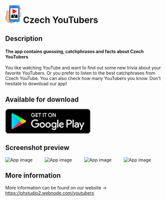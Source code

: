 # <img alt="Logo" src="https://github.com/phstudio2/images/blob/main/apps/youtubers.png" width="50" /> Czech YouTubers

## Description
#### The app contains guessing, catchphrases and facts about Czech YouTubers

You like watching YouTube and want to find out some new trivia about your favorite YouTubers.
Or you prefer to listen to the best catchphrases from Czech YouTube.
You can also check how many YouTubers you know.
Don't hesitate to download our app!

## Available for download
<a href='https://play.google.com/store/apps/details?id=com.phstudio.youtubers'><img src='https://github.com/phstudio2/images/blob/main/stores/googleplay.png' alt='Get it on Google Play' height=80/></a>

 ## Screenshot preview
<div style="display:flex;">
<img alt="App image" src="https://phstudio2.webnode.com/_files/200000059-bc561bc563/450/pic1-1.png?ph=53ad80fc8e" width="30%">
<img alt="App image" src="https://phstudio2.webnode.com/_files/200000057-7f8e17f8e3/450/pic2-7.png?ph=53ad80fc8e" width="30%">
<img alt="App image" src="https://phstudio2.webnode.com/_files/200000058-0484604848/450/pic3-6.png?ph=53ad80fc8e" width="30%">
<img alt="App image" src="https://phstudio2.webnode.com/_files/200000056-ed244ed246/450/pic4-2.png?ph=53ad80fc8e" width="30%">
</div>

## More information
More information can be found on our website -> https://phstudio2.webnode.com/youtubers
